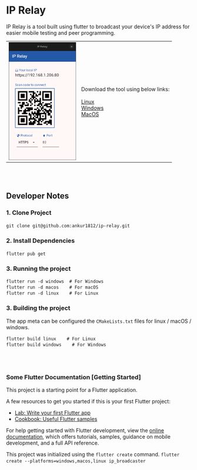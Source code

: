 # IP Relay

IP Relay is a tool built using flutter to broadcast your device's IP address for easier mobile testing and peer programming.

<table>
  <tr>
    <td>
      <img src="./app-bundles/app-screenshot.png" height="320" />
    </td>
    <td>
      Download the tool using below links:  
      <br><br>
      <a href="https://github.com/ankur1812/ip-relay/raw/refs/heads/main/app-bundles/linux/ip_relay_v0.0.1.tar.xz" download>
        Linux
      </a>
      <br> 
      <a href="https://github.com/ankur1812/ip-relay/raw/refs/heads/main/app-bundles/win/ip_relay_v0.0.1.zip" download>
        Windows
      </a>
      <br>
      <a href="#"> MacOS </a>
    </td>
  </tr>
</table>

<br><br>

## Developer Notes

### 1. Clone Project
`git clone git@github.com:ankur1812/ip-relay.git`

### 2. Install Dependencies
`flutter pub get`

### 3. Running the project
```
flutter run -d windows  # For Windows
flutter run -d macos    # For macOS
flutter run -d linux    # For Linux
```

### 3. Building the project

The app meta can be configured the `CMakeLists.txt` files for linux / macOS / windows.

```
flutter build linux    # For Linux
flutter build windows    # For Windows
```

<br><br>

### Some Flutter Documentation [Getting Started]

This project is a starting point for a Flutter application.

A few resources to get you started if this is your first Flutter project:

- [Lab: Write your first Flutter app](https://docs.flutter.dev/get-started/codelab)
- [Cookbook: Useful Flutter samples](https://docs.flutter.dev/cookbook)

For help getting started with Flutter development, view the
[online documentation](https://docs.flutter.dev/), which offers tutorials,
samples, guidance on mobile development, and a full API reference.

This project was initialized using the `flutter create` command.
`flutter create --platforms=windows,macos,linux ip_broadcaster`


